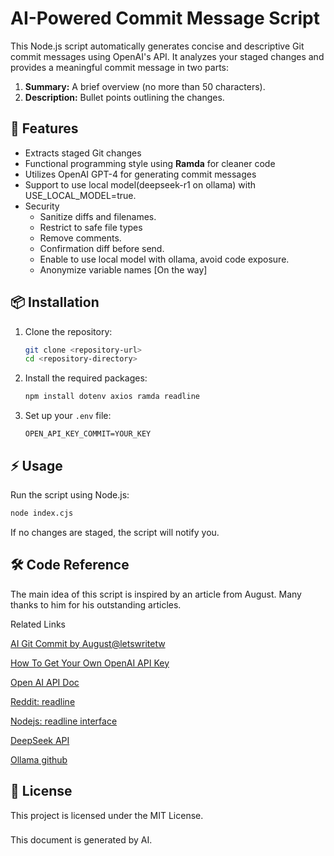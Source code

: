 # AI-Powered Commit Message Script

This Node.js script automatically generates concise and descriptive Git commit messages using OpenAI's API. It analyzes your staged changes and provides a meaningful commit message in two parts:

1. **Summary:** A brief overview (no more than 50 characters).
2. **Description:** Bullet points outlining the changes.

## 🚀 Features
- Extracts staged Git changes
- Functional programming style using **Ramda** for cleaner code
- Utilizes OpenAI GPT-4 for generating commit messages
- Support to use local model(deepseek-r1 on ollama) with USE_LOCAL_MODEL=true.
- Security
  - Sanitize diffs and filenames.
  - Restrict to safe file types
  - Remove comments.
  - Confirmation diff before send.
  - Enable to use local model with ollama, avoid code exposure.
  - Anonymize variable names [On the way]

## 📦 Installation

1. Clone the repository:
   ```bash
   git clone <repository-url>
   cd <repository-directory>
   ```

2. Install the required packages:
   ```bash
   npm install dotenv axios ramda readline
   ```

3. Set up your `.env` file:
   ```env
   OPEN_API_KEY_COMMIT=YOUR_KEY
   ```

## ⚡ Usage

Run the script using Node.js:
```bash
node index.cjs
```

If no changes are staged, the script will notify you.

## 🛠️ Code Reference
The main idea of this script is inspired by an article from August. Many thanks to him for his outstanding articles.

Related Links

[AI Git Commit by August@letswritetw](https://medium.com/front-end-augustus-study-notes/ai-git-commit-4a544419fe4f)

[How To Get Your Own OpenAI API Key](https://medium.com/@lorenzozar/how-to-get-your-own-openai-api-key-f4d44e60c327)

[Open AI API Doc](https://openai.com/index/openai-api/)

[Reddit: readline](https://forum.freecodecamp.org/t/how-to-use-readline-function-in-javascript/228559)

[Nodejs: readline interface](https://nodejs.org/api/readline.html)

[DeepSeek API](https://api-docs.deepseek.com/)

[Ollama github](https://github.com/ollama/ollama/blob/main/docs/api.md)

## 📄 License
This project is licensed under the MIT License.

###
This document is generated by AI.
